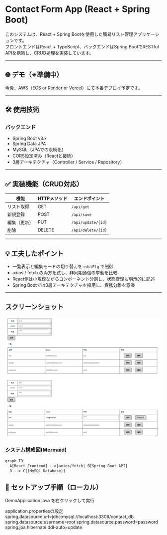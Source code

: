 # Contact Form App (React + Spring Boot)

このシステムは、React + Spring Bootを使用した簡易リスト管理アプリケーションです。  
フロントエンドはReact + TypeScript、バックエンドはSpring BootでRESTful APIを構築し、CRUD処理を実装しています。

---

## 🌐 デモ（※準備中）
今後、AWS（ECS or Render or Vercel）にて本番デプロイ予定です。

---

## 🛠️ 使用技術
### バックエンド
- Spring Boot v3.x
- Spring Data JPA
- MySQL（JPAでの永続化）
- CORS設定済み（Reactと接続）
- 3層アーキテクチャ（Controller / Service / Repository）

---

## ✅ 実装機能（CRUD対応）

| 機能         | HTTPメソッド | エンドポイント         |
|--------------|--------------|--------------------------|
| リスト取得     | GET          | `/api/get`              |
| 新規登録       | POST         | `/api/save`             |
| 編集（更新）   | PUT          | `/api/update/{id}`      |
| 削除           | DELETE       | `/api/delete/{id}`      |

---

## 💡 工夫したポイント

- 一覧表示と編集モードの切り替えを `editFlg` で制御
- axios / fetch の両方を試し、非同期通信の挙動を比較
- React側は小規模ながらコンポーネント分割し、状態管理も明示的に記述
- Spring Bootでは3層アーキテクチャを採用し、責務分離を意識

---

## スクリーンショット
![List](./screenshots/一覧画面.png)
![List](./screenshots/編集画面.png)

### システム構成図(Mermaid)
```mermaid
graph TD
  A[React Frontend] -->|axios/fetch| B[Spring Boot API]
  B --> C[(MySQL Database)]
```

## 🚀 セットアップ手順（ローカル）
DemoApplication.java
を右クリックして実行

application.propertiesの設定
spring.datasource.url=jdbc:mysql://localhost:3306/contact_db
spring.datasource.username=root
spring.datasource.password=password
spring.jpa.hibernate.ddl-auto=update